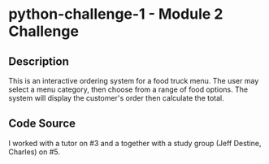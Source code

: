 # python-challenge-1 - Module 2 Challenge

## Description
This is an interactive ordering system for a food truck menu. The user may select a menu category, then choose from a range of food options. The system will display the customer's order then calculate the total.

## Code Source
I worked with a tutor on #3 and a together with a study group (Jeff Destine, Charles) on #5.

